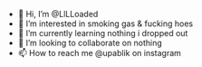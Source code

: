 - 👋 Hi, I’m @LlLLoaded 
- 👀 I’m interested in smoking gas & fucking hoes
- 🌱 I’m currently learning nothing i dropped out
- 💞️ I’m looking to collaborate on nothing
- 📫 How to reach me @upablik on instagram

<!---
LlLLoaded/LlLLoaded is a ✨ special ✨ repository because its `README.md` (this file) appears on your GitHub profile.
You can click the Preview link to take a look at your changes.
--->
